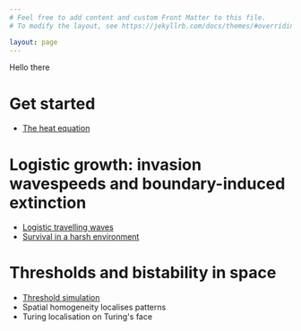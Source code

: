 ```yaml
---
# Feel free to add content and custom Front Matter to this file.
# To modify the layout, see https://jekyllrb.com/docs/themes/#overriding-theme-defaults

layout: page
---
```

Hello there
# Get started
* [The heat equation](heat-equation)

# Logistic growth: invasion wavespeeds and boundary-induced extinction
* [Logistic travelling waves](travelling-waves)
* [Survival in a harsh environment](harsh-environment)

# Thresholds and bistability in space
* [Threshold simulation](bistable-threshold)
* Spatial homogeneity localises patterns
* Turing localisation on Turing's face

